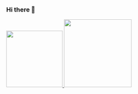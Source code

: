 ### Hi there 👋
<div>
  <a href="https://github.com/leoniCS99">
  <img height="150em" src="https://github-readme-stats.vercel.app/api?username=leoniCS99&show_icons=true&theme=black&include_all_commits=true&count_private=true"/>
  <img height="180em" src="https://github-readme-stats.vercel.app/api/top-langs/?username=leoniCS99&layout=compact&langs_count=7&theme=black"/>
</div>
